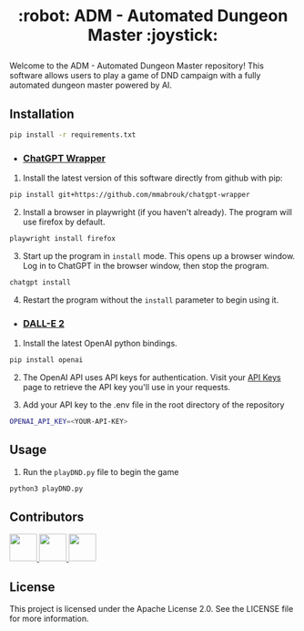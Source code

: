 <h1><p align="center">:robot: ADM - Automated Dungeon Master :joystick:</p></h1>

Welcome to the ADM - Automated Dungeon Master repository! This software allows users to play a game of DND campaign with a fully automated dungeon master powered by AI.

## Installation
```bash
pip install -r requirements.txt
```
- ### [ChatGPT Wrapper](https://github.com/mmabrouk/chatgpt-wrapper)

1. Install the latest version of this software directly from github with pip:

```bash
pip install git+https://github.com/mmabrouk/chatgpt-wrapper
```

2. Install a browser in playwright (if you haven't already). The program will use firefox by default.

```bash
playwright install firefox
```

3. Start up the program in `install` mode. This opens up a browser window. Log in to ChatGPT in the browser window, then stop the program.

```bash
chatgpt install
```

4. Restart the program without the `install` parameter to begin using it.

- ### [DALL-E 2](https://platform.openai.com/docs/introduction)

1. Install the latest OpenAI python bindings.
```bash
pip install openai
```
2. The OpenAI API uses API keys for authentication. Visit your [API Keys](https://platform.openai.com/account/api-keys) page to retrieve the API key you'll use in your requests.


3. Add your API key to the .env file in the root directory of the repository
```bash
OPENAI_API_KEY=<YOUR-API-KEY>
```

## Usage
1. Run the `playDND.py` file to begin the game

```bash
python3 playDND.py
```
## Contributors

<a href="https://github.com/gopuman">
<img src="https://github.com/gopuman.png" width="48">
</a>

<a href="https://github.com/Mahek-jain">
<img src="https://github.com/Mahek-jain.png" width="48">
</a>

<a href="https://github.com/Ruthuvikas">
<img src="https://github.com/Ruthuvikas.png" width="48">
</a>


## License
This project is licensed under the Apache License 2.0. See the LICENSE file for more information.
